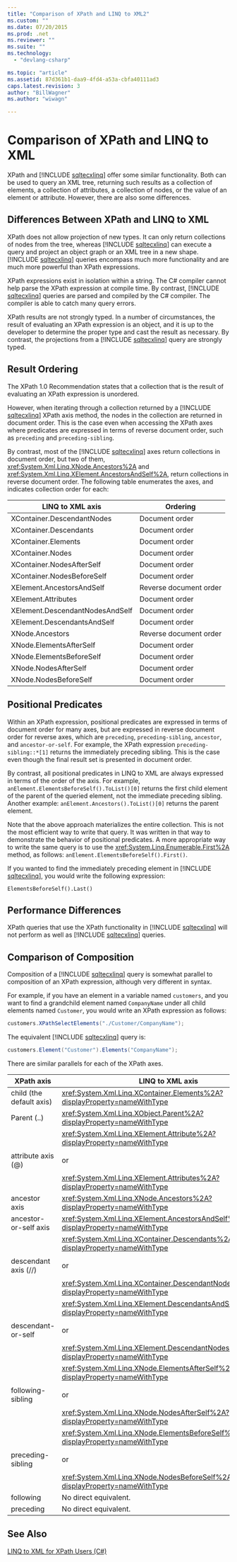 ```yaml
---
title: "Comparison of XPath and LINQ to XML2"
ms.custom: ""
ms.date: 07/20/2015
ms.prod: .net
ms.reviewer: ""
ms.suite: ""
ms.technology: 
  - "devlang-csharp"

ms.topic: "article"
ms.assetid: 87d361b1-daa9-4fd4-a53a-cbfa40111ad3
caps.latest.revision: 3
author: "BillWagner"
ms.author: "wiwagn"

---
```

# Comparison of XPath and LINQ to XML
XPath and [!INCLUDE [sqltecxlinq](~/includes/sqltecxlinq-md.md)] offer some similar functionality. Both can be used to query an XML tree, returning such results as a collection of elements, a collection of attributes, a collection of nodes, or the value of an element or attribute. However, there are also some differences.  
  
## Differences Between XPath and LINQ to XML  
 XPath does not allow projection of new types. It can only return collections of nodes from the tree, whereas [!INCLUDE [sqltecxlinq](~/includes/sqltecxlinq-md.md)] can execute a query and project an object graph or an XML tree in a new shape. [!INCLUDE [sqltecxlinq](~/includes/sqltecxlinq-md.md)] queries encompass much more functionality and are much more powerful than XPath expressions.  
  
 XPath expressions exist in isolation within a string. The C# compiler cannot help parse the XPath expression at compile time. By contrast, [!INCLUDE [sqltecxlinq](~/includes/sqltecxlinq-md.md)] queries are parsed and compiled by the C# compiler. The compiler is able to catch many query errors.  
  
 XPath results are not strongly typed. In a number of circumstances, the result of evaluating an XPath expression is an object, and it is up to the developer to determine the proper type and cast the result as necessary. By contrast, the projections from a [!INCLUDE [sqltecxlinq](~/includes/sqltecxlinq-md.md)] query are strongly typed.  
  
## Result Ordering  
 The XPath 1.0 Recommendation states that a collection that is the result of evaluating an XPath expression is unordered.  
  
 However, when iterating through a collection returned by a [!INCLUDE [sqltecxlinq](~/includes/sqltecxlinq-md.md)] XPath axis method, the nodes in the collection are returned in document order. This is the case even when accessing the XPath axes where predicates are expressed in terms of reverse document order, such as `preceding` and `preceding-sibling`.  
  
 By contrast, most of the [!INCLUDE [sqltecxlinq](~/includes/sqltecxlinq-md.md)] axes return collections in document order, but two of them, <xref:System.Xml.Linq.XNode.Ancestors%2A> and <xref:System.Xml.Linq.XElement.AncestorsAndSelf%2A>, return collections in reverse document order. The following table enumerates the axes, and indicates collection order for each:  
  
|LINQ to XML axis|Ordering|  
|----------------------|--------------|  
|XContainer.DescendantNodes|Document order|  
|XContainer.Descendants|Document order|  
|XContainer.Elements|Document order|  
|XContainer.Nodes|Document order|  
|XContainer.NodesAfterSelf|Document order|  
|XContainer.NodesBeforeSelf|Document order|  
|XElement.AncestorsAndSelf|Reverse document order|  
|XElement.Attributes|Document order|  
|XElement.DescendantNodesAndSelf|Document order|  
|XElement.DescendantsAndSelf|Document order|  
|XNode.Ancestors|Reverse document order|  
|XNode.ElementsAfterSelf|Document order|  
|XNode.ElementsBeforeSelf|Document order|  
|XNode.NodesAfterSelf|Document order|  
|XNode.NodesBeforeSelf|Document order|  
  
## Positional Predicates  
 Within an XPath expression, positional predicates are expressed in terms of document order for many axes, but are expressed in reverse document order for reverse axes, which are `preceding`, `preceding-sibling`, `ancestor`, and `ancestor-or-self`. For example, the XPath expression `preceding-sibling::*[1]` returns the immediately preceding sibling. This is the case even though the final result set is presented in document order.  
  
 By contrast, all positional predicates in LINQ to XML are always expressed in terms of the order of the axis. For example, `anElement.ElementsBeforeSelf().ToList()[0]` returns the first child element of the parent of the queried element, not the immediate preceding sibling. Another example: `anElement.Ancestors().ToList()[0]` returns the parent element.  
  
 Note that the above approach materializes the entire collection. This is not the most efficient way to write that query. It was written in that way to demonstrate the behavior of positional predicates. A more appropriate way to write the same query is to use the <xref:System.Linq.Enumerable.First%2A> method, as follows: `anElement.ElementsBeforeSelf().First()`.  
  
 If you wanted to find the immediately preceding element in [!INCLUDE [sqltecxlinq](~/includes/sqltecxlinq-md.md)], you would write the following expression:  
  
 `ElementsBeforeSelf().Last()`  
  
## Performance Differences  
 XPath queries that use the XPath functionality in [!INCLUDE [sqltecxlinq](~/includes/sqltecxlinq-md.md)] will not perform as well as [!INCLUDE [sqltecxlinq](~/includes/sqltecxlinq-md.md)] queries.  
  
## Comparison of Composition  
 Composition of a [!INCLUDE [sqltecxlinq](~/includes/sqltecxlinq-md.md)] query is somewhat parallel to composition of an XPath expression, although very different in syntax.  
  
 For example, if you have an element in a variable named `customers`, and you want to find a grandchild element named `CompanyName` under all child elements named `Customer`, you would write an XPath expression as follows:  
  
```csharp  
customers.XPathSelectElements("./Customer/CompanyName");  
```  
  
 The equivalent [!INCLUDE [sqltecxlinq](~/includes/sqltecxlinq-md.md)] query is:  
  
```csharp  
customers.Element("Customer").Elements("CompanyName");  
```  
  
 There are similar parallels for each of the XPath axes.  
  
|XPath axis|LINQ to XML axis|  
|----------------|----------------------|  
|child (the default axis)|<xref:System.Xml.Linq.XContainer.Elements%2A?displayProperty=nameWithType>|  
|Parent (..)|<xref:System.Xml.Linq.XObject.Parent%2A?displayProperty=nameWithType>|  
|attribute axis (@)|<xref:System.Xml.Linq.XElement.Attribute%2A?displayProperty=nameWithType><br /><br /> or<br /><br /> <xref:System.Xml.Linq.XElement.Attributes%2A?displayProperty=nameWithType>|  
|ancestor axis|<xref:System.Xml.Linq.XNode.Ancestors%2A?displayProperty=nameWithType>|  
|ancestor-or-self axis|<xref:System.Xml.Linq.XElement.AncestorsAndSelf%2A?displayProperty=nameWithType>|  
|descendant axis (//)|<xref:System.Xml.Linq.XContainer.Descendants%2A?displayProperty=nameWithType><br /><br /> or<br /><br /> <xref:System.Xml.Linq.XContainer.DescendantNodes%2A?displayProperty=nameWithType>|  
|descendant-or-self|<xref:System.Xml.Linq.XElement.DescendantsAndSelf%2A?displayProperty=nameWithType><br /><br /> or<br /><br /> <xref:System.Xml.Linq.XElement.DescendantNodesAndSelf%2A?displayProperty=nameWithType>|  
|following-sibling|<xref:System.Xml.Linq.XNode.ElementsAfterSelf%2A?displayProperty=nameWithType><br /><br /> or<br /><br /> <xref:System.Xml.Linq.XNode.NodesAfterSelf%2A?displayProperty=nameWithType>|  
|preceding-sibling|<xref:System.Xml.Linq.XNode.ElementsBeforeSelf%2A?displayProperty=nameWithType><br /><br /> or<br /><br /> <xref:System.Xml.Linq.XNode.NodesBeforeSelf%2A?displayProperty=nameWithType>|  
|following|No direct equivalent.|  
|preceding|No direct equivalent.|  
  
## See Also  
 [LINQ to XML for XPath Users (C#)](../../../../csharp/programming-guide/concepts/linq/linq-to-xml-for-xpath-users.md)
